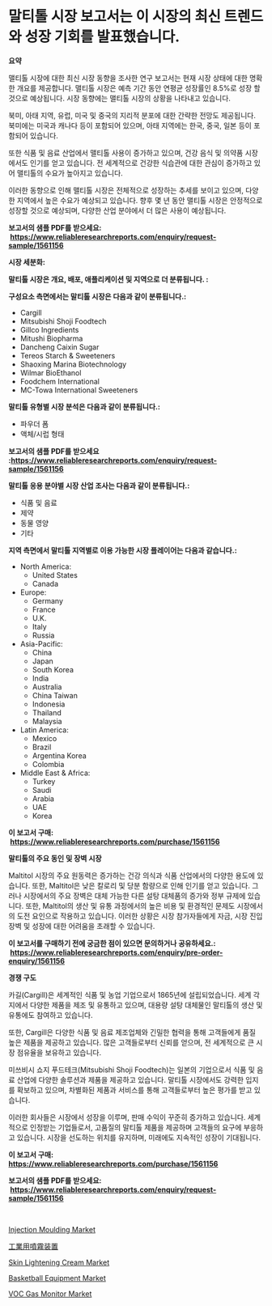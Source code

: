 <p><h1>말티톨 시장 보고서는 이 시장의 최신 트렌드와 성장 기회를 발표했습니다.</h1></p><p><strong>요약</strong></p>
<p><p>맬티톨 시장에 대한 최신 시장 동향을 조사한 연구 보고서는 현재 시장 상태에 대한 명확한 개요를 제공합니다. 맬티톨 시장은 예측 기간 동안 연평균 성장률인 8.5%로 성장 할 것으로 예상됩니다. 시장 동향에는 맬티톨 시장의 상황을 나타내고 있습니다. </p><p>북미, 아태 지역, 유럽, 미국 및 중국의 지리적 분포에 대한 간략한 전망도 제공됩니다. 북미에는 미국과 캐나다 등이 포함되어 있으며, 아태 지역에는 한국, 중국, 일본 등이 포함되어 있습니다.</p><p>또한 식품 및 음료 산업에서 맬티톨 사용이 증가하고 있으며, 건강 음식 및 의약품 시장에서도 인기를 얻고 있습니다. 전 세계적으로 건강한 식습관에 대한 관심이 증가하고 있어 맬티톨의 수요가 높아지고 있습니다.</p><p>이러한 동향으로 인해 맬티톨 시장은 전체적으로 성장하는 추세를 보이고 있으며, 다양한 지역에서 높은 수요가 예상되고 있습니다. 향후 몇 년 동안 맬티톨 시장은 안정적으로 성장할 것으로 예상되며, 다양한 산업 분야에서 더 많은 사용이 예상됩니다.</p></p>
<p><strong>보고서의 샘플 PDF를 받으세요: &nbsp;<a href="https://www.reliableresearchreports.com/enquiry/request-sample/1561156">https://www.reliableresearchreports.com/enquiry/request-sample/1561156</a></strong></p>
<p><strong>시장 세분화:</strong></p>
<p><strong> 말티톨 시장은 개요, 배포, 애플리케이션 및 지역으로 더 분류됩니다. :</strong></p>
<p><strong>구성요소 측면에서는 말티톨 시장은 다음과 같이 분류됩니다.:</strong></p>
<p><ul><li>Cargill</li><li>Mitsubishi Shoji Foodtech</li><li>Gillco Ingredients</li><li>Mitushi Biopharma</li><li>Dancheng Caixin Sugar</li><li>Tereos Starch & Sweeteners</li><li>Shaoxing Marina Biotechnology</li><li>Wilmar BioEthanol</li><li>Foodchem International</li><li>MC-Towa International Sweeteners</li></ul></p>
<p><strong> 말티톨 유형별 시장 분석은 다음과 같이 분류됩니다.:</strong></p>
<p><ul><li>파우더 폼</li><li>액체/시럽 형태</li></ul></p>
<p><strong>보고서의 샘플 PDF를 받으세요 :<a href="https://www.reliableresearchreports.com/enquiry/request-sample/1561156">https://www.reliableresearchreports.com/enquiry/request-sample/1561156</a></strong></p>
<p><strong> 말티톨 응용 분야별 시장 산업 조사는 다음과 같이 분류됩니다.:</strong></p>
<p><ul><li>식품 및 음료</li><li>제약</li><li>동물 영양</li><li>기타</li></ul></p>
<p><strong>지역 측면에서 말티톨 지역별로 이용 가능한 시장 플레이어는 다음과 같습니다.:</strong></p>
<p><ul>
    <li>
        North America:
        <ul>
            <li>United States</li>
            <li>Canada</li>
        </ul>
    </li>
    <li>
        Europe:
        <ul>
            <li>Germany</li>
            <li>France</li>
            <li>U.K.</li>
            <li>Italy</li>
            <li>Russia</li>
        </ul>
    </li>
    <li>
        Asia-Pacific:
        <ul>
            <li>China</li>
            <li>Japan</li>
            <li>South Korea</li>
            <li>India</li>
            <li>Australia</li>
            <li>China Taiwan</li>
            <li>Indonesia</li>
            <li>Thailand</li>
            <li>Malaysia</li>
        </ul>
    </li>
    <li>
        Latin America:
        <ul>
            <li>Mexico</li>
            <li>Brazil</li>
            <li>Argentina Korea</li>
            <li>Colombia</li>
        </ul>
    </li>
    <li>
        Middle East & Africa:
        <ul>
            <li>Turkey</li>
            <li>Saudi</li>
            <li>Arabia</li>
            <li>UAE</li>
            <li>Korea</li>
        </ul>
    </li>
    </ul></p>
<p><strong>이 보고서 구매: &nbsp;<a href="https://www.reliableresearchreports.com/purchase/1561156">https://www.reliableresearchreports.com/purchase/1561156</a></strong></p>
<p><strong>말티톨의 주요 동인 및 장벽 시장</strong></p>
<p><p>Maltitol 시장의 주요 원동력은 증가하는 건강 의식과 식품 산업에서의 다양한 용도에 있습니다. 또한, Maltitol은 낮은 칼로리 및 당분 함량으로 인해 인기를 얻고 있습니다. 그러나 시장에서의 주요 장벽은 대체 가능한 다른 설탕 대체품의 증가와 정부 규제에 있습니다. 또한, Maltitol의 생산 및 유통 과정에서의 높은 비용 및 환경적인 문제도 시장에서의 도전 요인으로 작용하고 있습니다. 이러한 상황은 시장 참가자들에게 자금, 시장 진입 장벽 및 성장에 대한 어려움을 초래할 수 있습니다.</p></p>
<p><strong>이 보고서를 구매하기 전에 궁금한 점이 있으면 문의하거나 공유하세요.: &nbsp;<a href="https://www.reliableresearchreports.com/enquiry/pre-order-enquiry/1561156">https://www.reliableresearchreports.com/enquiry/pre-order-enquiry/1561156</a></strong></p>
<p><strong>경쟁 구도</strong></p>
<p><p>카길(Cargill)은 세계적인 식품 및 농업 기업으로서 1865년에 설립되었습니다. 세계 각지에서 다양한 제품을 제조 및 유통하고 있으며, 대용량 설탕 대체물인 말티톨의 생산 및 유통에도 참여하고 있습니다.</p><p>또한, Cargill은 다양한 식품 및 음료 제조업체와 긴밀한 협력을 통해 고객들에게 품질 높은 제품을 제공하고 있습니다. 많은 고객들로부터 신뢰를 얻으며, 전 세계적으로 큰 시장 점유율을 보유하고 있습니다.</p><p>미쓰비시 쇼지 푸드테크(Mitsubishi Shoji Foodtech)는 일본의 기업으로서 식품 및 음료 산업에 다양한 솔루션과 제품을 제공하고 있습니다. 말티톨 시장에서도 강력한 입지를 확보하고 있으며, 차별화된 제품과 서비스를 통해 고객들로부터 높은 평가를 받고 있습니다.</p><p>이러한 회사들은 시장에서 성장을 이루며, 판매 수익이 꾸준히 증가하고 있습니다. 세계적으로 인정받는 기업들로서, 고품질의 말티톨 제품을 제공하며 고객들의 요구에 부응하고 있습니다. 시장을 선도하는 위치를 유지하며, 미래에도 지속적인 성장이 기대됩니다.</p></p>
<p><strong>이 보고서 구매: &nbsp; <a href="https://www.reliableresearchreports.com/purchase/1561156">https://www.reliableresearchreports.com/purchase/1561156</a></strong></p>
<p><strong>보고서의 샘플 PDF를 받으세요: &nbsp;<a href="https://www.reliableresearchreports.com/enquiry/request-sample/1561156">https://www.reliableresearchreports.com/enquiry/request-sample/1561156</a></strong><strong></strong></p>
<p>&nbsp;</p>
<p><p><a href="https://issuu.com/reportprime-2/docs/injection-moulding-market-size-2030.pptx">Injection Moulding Market</a></p><p><a href="https://medium.com/@lenorakris2023/%E5%B7%A5%E6%A5%AD%E7%94%A8%E5%99%B4%E9%9C%A7%E8%A3%85%E7%BD%AE%E5%B8%82%E5%A0%B4-%E3%82%BF%E3%82%A4%E3%83%97-%E3%82%A2%E3%83%97%E3%83%AA%E3%82%B1%E3%83%BC%E3%82%B7%E3%83%A7%E3%83%B3-%E5%9C%B0%E7%90%86%E3%81%AB%E3%82%88%E3%82%8B%E5%8C%85%E6%8B%AC%E7%9A%84%E8%A9%95%E4%BE%A1-81094bd74746">工業用噴霧装置</a></p><p><a href="https://github.com/joannesouthgate/Market-Research-Report-List-2/blob/main/skin-lightening-cream-market.md">Skin Lightening Cream Market</a></p><p><a href="https://github.com/wwwkeltoum/Market-Research-Report-List-2/blob/main/basketball-equipment-market.md">Basketball Equipment Market</a></p><p><a href="https://view.publitas.com/reportprime-1/voc-gas-monitor-market-research-report-unlocks-analysis-on-the-market-financial-status-market-size-and-market-revenue-upto-2031/">VOC Gas Monitor Market</a></p></p>